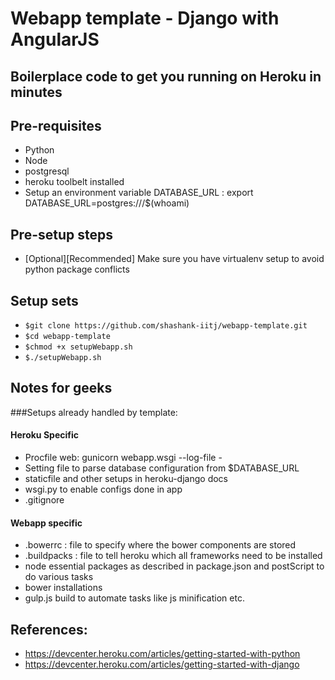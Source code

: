 # Webapp template - Django with AngularJS
## Boilerplace code to get you running on Heroku in minutes

## Pre-requisites
- Python
- Node
- postgresql
- heroku toolbelt installed
- Setup an environment variable DATABASE_URL : export DATABASE_URL=postgres:///$(whoami)

## Pre-setup steps
- [Optional][Recommended] Make sure you have virtualenv setup to avoid python package conflicts

## Setup sets
- `$git clone https://github.com/shashank-iitj/webapp-template.git`
- `$cd webapp-template`
- `$chmod +x setupWebapp.sh`
- `$./setupWebapp.sh`

## Notes for geeks
###Setups already handled by template:
#### Heroku Specific
- Procfile
web: gunicorn webapp.wsgi --log-file -
- Setting file to parse database configuration from $DATABASE_URL
- staticfile and other setups in heroku-django docs
- wsgi.py to enable configs done in app
- .gitignore

#### Webapp specific
- .bowerrc : file to specify where the bower components are stored
- .buildpacks : file to tell heroku which all frameworks need to be installed
- node essential packages as described in package.json and postScript to do various tasks
- bower installations
- gulp.js build to automate tasks like js minification etc.

## References:
- https://devcenter.heroku.com/articles/getting-started-with-python
- https://devcenter.heroku.com/articles/getting-started-with-django



